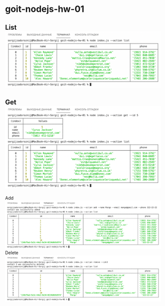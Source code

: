 # goit-nodejs-hw-01

List
![action-list](screenshots/01_action_list.png "Описание будет тут")
--------------------------------------------------------------------------
Get
![action-get-byid](screenshots/02_get.png "Описание будет тут")
---
Add
![action-add](screenshots/03_add.png "Описание будет тут")
Delete
![action-delete](screenshots/04_delete.png "Описание будет тут")